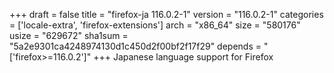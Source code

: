 +++
draft = false
title = "firefox-ja 116.0.2-1"
version = "116.0.2-1"
categories = ['locale-extra', 'firefox-extensions']
arch = "x86_64"
size = "580176"
usize = "629672"
sha1sum = "5a2e9301ca4248974130d1c450d2f00bf2f17f29"
depends = "['firefox>=116.0.2']"
+++
Japanese language support for Firefox